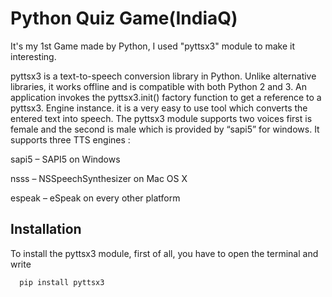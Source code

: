 
# Python Quiz Game(IndiaQ)

It's my 1st Game made by Python, I used "pyttsx3" module to make it interesting.

pyttsx3 is a text-to-speech conversion library in Python. Unlike alternative libraries, it works offline and is compatible with both Python 2 and 3. An application invokes the pyttsx3.init() factory function to get a reference to a pyttsx3. Engine instance. it is a very easy to use tool which converts the entered text into speech.
The pyttsx3 module supports two voices first is female and the second is male which is provided by “sapi5” for windows.
It supports three TTS engines :

sapi5 – SAPI5 on Windows

nsss – NSSpeechSynthesizer on Mac OS X

espeak – eSpeak on every other platform
## Installation

To install the pyttsx3 module, first of all, you have to open the terminal and write

```bash
  pip install pyttsx3
```
    
